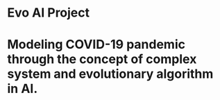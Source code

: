 # Evo AI Project
# Modeling COVID-19 pandemic through the concept of complex system and evolutionary algorithm in AI. 

